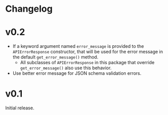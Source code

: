 # Changelog

# v0.2
* If a keyword argument named `error_message` is provided to the `APIErrorResponse` constructor, that will be used for the error message in the default `get_error_message()` method.
    * All subclasses of `APIErrorResponse` in this package that override `get_error_message()` also use this behavior.
* Use better error message for JSON schema validation errors.

# v0.1

Initial release.
